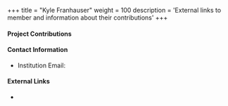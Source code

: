 +++
title = "Kyle Franhauser"
weight = 100
description = 'External links to member and information about their contributions'
+++

#### Project Contributions


#### Contact Information
- Institution Email: 
  
#### External Links
- 